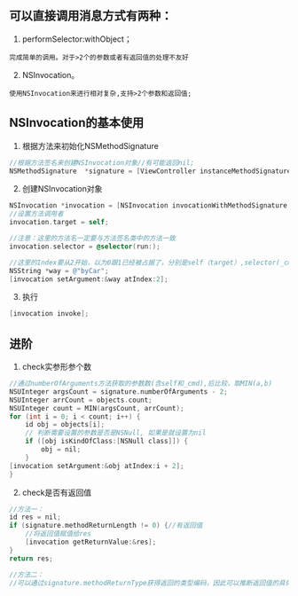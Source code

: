 
## 可以直接调用消息方式有两种：
1. performSelector:withObject；

  ```
  完成简单的调用。对于>2个的参数或者有返回值的处理不友好
  ```
2. NSInvocation。

  ```
  使用NSInvocation来进行相对复杂,支持>2个参数和返回值;
  ```


## NSInvocation的基本使用

1. 根据方法来初始化NSMethodSignature

  ```objective-c
  //根据方法签名来创建NSInvocation对象//有可能返回nil;
  NSMethodSignature  *signature = [ViewController instanceMethodSignatureForSelector:@selector(run:)];
  ```

2. 创建NSInvocation对象

  ```objective-c
  NSInvocation *invocation = [NSInvocation invocationWithMethodSignature:signature];
  //设置方法调用者
  invocation.target = self;

  //注意：这里的方法名一定要与方法签名类中的方法一致
  invocation.selector = @selector(run:);

  //这里的Index要从2开始，以为0跟1已经被占据了，分别是self（target）,selector(_cmd)
  NSString *way = @"byCar";
  [invocation setArgument:&way atIndex:2];
  ```

3. 执行

  ```objective-c
  [invocation invoke];
  ```

## 进阶

1. check实参形参个数

  ```c
  //通过numberOfArguments方法获取的参数数(含self和_cmd),后比较，取MIN(a,b)
  NSUInteger argsCount = signature.numberOfArguments - 2;
  NSUInteger arrCount = objects.count;
  NSUInteger count = MIN(argsCount, arrCount);
  for (int i = 0; i < count; i++) {
      id obj = objects[i];
      // 判断需要设置的参数是否是NSNull, 如果是就设置为nil
      if ([obj isKindOfClass:[NSNull class]]) {
          obj = nil;
      }
  [invocation setArgument:&obj atIndex:i + 2];
  }
  ```

2. check是否有返回值

  ```c
  //方法一：
  id res = nil;
  if (signature.methodReturnLength != 0) {//有返回值
      //将返回值赋值给res
      [invocation getReturnValue:&res];
  }
  return res;

  //方法二：
  //可以通过signature.methodReturnType获得返回的类型编码，因此可以推断返回值的具体类型
  ```
